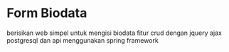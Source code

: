 #  Form Biodata
berisikan web simpel untuk mengisi biodata
fitur crud dengan jquery ajax postgresql dan api menggunakan spring framework
